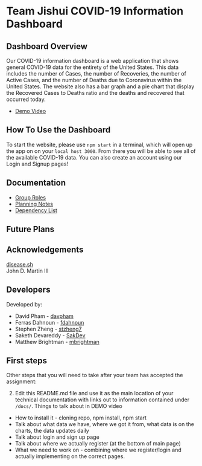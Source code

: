 # Team Jishui COVID-19 Information Dashboard

## Dashboard Overview

Our COVID-19 information dashboard is a web application that shows general COVID-19 data for the entirety of the United States. This data includes the number of Cases, the number of Recoveries, 
the number of Active Cases, and the number of Deaths due to Coronavirus within the United States. The website also has a bar graph and a pie chart that display the Recovered Cases to Deaths ratio and the deaths and recovered that occurred today.

- [Demo Video](link)


## How To Use the Dashboard

To start the website, please use `npm start` in a terminal, which will open up the app on on your `local host 3000`. 
From there you will be able to see all of the available COVID-19 data.
You can also create an account using our Login and Signup pages!


## Documentation

- [Group Roles](https://github.com/comp426-2022-spring/a99-jishui/blob/main/docs/roles.md)
- [Planning Notes](https://github.com/comp426-2022-spring/a99-jishui/blob/main/docs/planning.md)
- [Dependency List](https://github.com/comp426-2022-spring/a99-jishui/blob/main/docs/dependencies.md)


## Future Plans



## Acknowledgements

[disease.sh](https://disease.sh/)\
John D. Martin III


## Developers

Developed by:

- David Pham    -   [davpham](https://github.com/davpham)
- Ferras Dahnoun    -   [fdahnoun](https://github.com/fdahnoun)
- Stephen Zheng     -   [stzheng7](https://github.com/stzheng7)
- Saketh Devareddy      -   [SakDev](https://github.com/SakDev)
- Matthew Brightman     -   [mbrightman](https://github.com/mbrightman)


## First steps

Other steps that you will need to take after your team has accepted the assignment:

2. Edit this README.md file and use it as the main location of your technical documentation with links out to information contained under `/docs/`.
Things to talk about in DEMO video
- How to install it - cloning repo, npm install, npm start
- Talk about what data we have, where we got it from, what data is on the charts, the data updates daily
- Talk about login and sign up page
- Talk about where we actually register (at the bottom of main page)
- What we need to work on - combining where we register/login and actually implementing on the correct pages.

